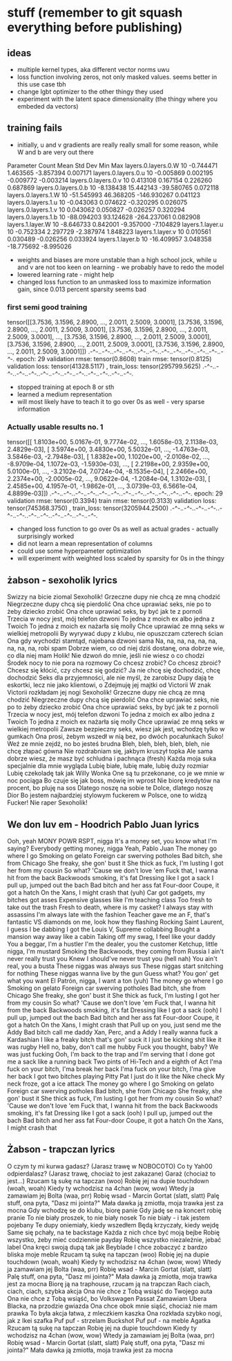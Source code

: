 # stuff (remember to git squash everything before publishing)

## ideas
- multiple kernel types, aka different vector norms uwu
- loss function involving zeros, not only masked values. seems better in this use case tbh
- change lgbt optimizer to the other thingy they used
- experiment with the latent space dimensionality (the thingy where you embeded da vectors)

## training fails
- initially, u and v gradients are really really small for some reason, while W and b are very out there

Parameter	Count	Mean	Std Dev	Min	Max
layers.0.layers.0.W	10	-0.744471	1.463565	-3.857394	0.007171
layers.0.layers.0.u	10	-0.005869	0.002195	-0.009772	-0.003214
layers.0.layers.0.v	10	0.413108	0.167154	0.226260	0.687869
layers.0.layers.0.b	10	-8.138438	15.442143	-39.580765	0.072118
layers.0.layers.1.W	10	-51.545993	46.368205	-146.930267	0.041123
layers.0.layers.1.u	10	-0.043063	0.074622	-0.320295	0.026075
layers.0.layers.1.v	10	0.043062	0.050827	-0.026257	0.320294
layers.0.layers.1.b	10	-88.094203	93.124628	-264.237061	0.082908
layers.1.layer.W	10	-8.646733	0.842001	-9.357000	-7.104829
layers.1.layer.u	10	-0.752334	2.297729	-2.387974	1.848223
layers.1.layer.v	10	0.010561	0.030489	-0.026256	0.033924
layers.1.layer.b	10	-16.409957	3.048358	-18.775692	-8.995026

- weights and biases are more unstable than a high school jock, while u and v are not too keen on learning - we probably have to redo the model 
- lowered learning rate - might help
- changed loss function to an unmasked loss to maximize information gain, since 0.013 percent sparsity seems bad

### first semi good training

tensor([[3.7536, 3.1596, 2.8900,  ..., 2.0011, 2.5009, 3.0001],
        [3.7536, 3.1596, 2.8900,  ..., 2.0011, 2.5009, 3.0001],
        [3.7536, 3.1596, 2.8900,  ..., 2.0011, 2.5009, 3.0001],
        ...,
        [3.7536, 3.1596, 2.8900,  ..., 2.0011, 2.5009, 3.0001],
        [3.7536, 3.1596, 2.8900,  ..., 2.0011, 2.5009, 3.0001],
        [3.7536, 3.1596, 2.8900,  ..., 2.0011, 2.5009, 3.0001]])
.-^-._.-^-._.-^-._.-^-._.-^-._.-^-._.-^-._.-^-._.-^-._.-^-._.-^-._.-^-._
epoch: 29
validation rmse: tensor(0.8608) train rmse: tensor(0.8125)
validation loss:  tensor(41328.5117) , train_loss:  tensor(295799.5625)
.-^-._.-^-._.-^-._.-^-._.-^-._.-^-._.-^-._.-^-._.-^-._.-^-._.-^-._.-^-._

- stopped training at epoch 8 or sth
- learned a medium representation 
- will most likely have to teach it to go over 0s as well - very sparse information

### Actually usable results no. 1 

tensor([[ 1.8103e+00,  5.0167e-01,  9.7774e-02,  ...,  1.6058e-03,
          2.1138e-03,  2.4829e-03],
        [ 3.5974e+00,  3.4830e+00,  5.5032e-01,  ..., -1.4763e-03,
          3.5846e-03, -2.7948e-03],
        [ 1.8382e+00,  1.1020e+00, -2.0108e-02,  ..., -8.9709e-04,
          1.1072e-03, -1.5930e-03],
        ...,
        [ 2.2198e+00,  2.9359e+00,  5.0100e-01,  ..., -3.2102e-04,
          7.0724e-04, -8.1535e-04],
        [ 2.2466e+00,  2.2374e+00, -2.0005e-02,  ...,  9.0622e-04,
         -1.2084e-04,  1.3102e-03],
        [ 2.4585e+00,  4.1957e-01, -1.9862e-01,  ...,  3.0739e-03,
          6.5661e-04,  4.8899e-03]])
.-^-._.-^-._.-^-._.-^-._.-^-._.-^-._.-^-._.-^-._.-^-._.-^-._.-^-._.-^-._
epoch: 29
validation rmse: tensor(0.3394) train rmse: tensor(0.3133)
validation loss:  tensor(745368.3750) , train_loss:  tensor(3205944.2500)
.-^-._.-^-._.-^-._.-^-._.-^-._.-^-._.-^-._.-^-._.-^-._.-^-._.-^-._.-^-._

- changed loss function to go over 0s as well as actual grades - actually surprisingly worked
- did not learn a mean representation of columns
- could use some hyperpameter optimization
- will experiment with weighted loss scaled by sparsity for 0s in the thingy

## żabson - sexoholik lyrics
Swizzy na bicie ziomal
Sexoholik!
Grzeczne dupy nie chcą ze mną chodzić
Niegrzeczne dupy chcą się pierdolić
Ona chce uprawiać seks, nie po to żeby dziecko zrobić
Ona chce uprawiać seks, by być jak te z pornoli
Trzecia w nocy jest, mój telefon dzwoni
To jedna z moich ex albo jedna z Twoich
To jedna z moich ex nażarła się molly
Chce uprawiać ze mną seks w wielkiej metropolii
By wyrywać dupy z klubu, nie opuszczam czterech ścian
Ona gdy wychodzi stamtąd, najebana dzwoni sama
Na, na, na, na, na, na, na, na, na, robi spam
Dobrze wiem, co od niej dziś dostanę, ona dobrze wie, co dla niej mam
Holik! Nie dzwoń do mnie, jeśli nie wiesz o co chodzi
Środek nocy to nie pora na rozmowy
Co chcesz zrobić? Co chcesz zbroić?
Chcesz się kłócić, czy chcesz się godzić?
Ja nie chcę się dochodzić, chcę dochodzić
Seks dla przyjemności, ale nie myśl, że zarobisz
Dupy dają te eskortki, lecz nie jako klientowi, o
Zdejmuję jej majtki od Victorii
W znak Victorii rozkładam jej nogi
Sexoholik!
Grzeczne dupy nie chcą ze mną chodzić
Niegrzeczne dupy chcą się pierdolić
Ona chce uprawiać seks, nie po to żeby dziecko zrobić
Ona chce uprawiać seks, by być jak te z pornoli
Trzecia w nocy jest, mój telefon dzwoni
To jedna z moich ex albo jedna z Twoich
To jedna z moich ex nażarła się molly
Chce uprawiać ze mną seks w wielkiej metropolii
Zawsze bezpieczny seks, wiesz jak jest, wchodzę tylko w gumkach
Ona prosi, żebym wszedł w nią bez, po dwóch pocałunkach
Suko! Weź ze mnie zejdź, no bo jesteś brudna
Bleh, bleh, bleh, bleh, bleh, nie chcę złapać gówna
Nie rozdrabniam się, jakbym kruszył topka
Ale sama dobrze wiesz, że masz być schludna i pachnąca (fresh)
Każda moja suka specjalnie dla mnie wygląda
Lubię białe, lubię małe, lubię duży rozmiar
Lubię czekoladę tak jak Willy Wonka
One są tu przekonane, co je we mnie w noc pociąga
Bo czuje się jak boss, mówię im wprost
Nie biorę kredytów na procent, bo pluję na sos
Dlatego noszę na sobie te Dolce, dlatego noszę Dior
Bo jestem najbardziej stylowym fuckerem w Polsce, one to widzą
Fucker! Nie raper
Sexoholik!
## We don luv em - Hoodrich Pablo Juan lyrics
Ooh, yeah
MONY POWR RSPT, nigga
It's a money set, you know what I'm saying?
Everybody getting money, nigga
Yeah, Pablo Juan
The money go where I go
Smoking on gelato
Foreign car swerving potholes
Bad bitch, she from Chicago
She freaky, she gon' bust it
She thick as fuck, I'm lusting
I got her from my cousin
So what? 'Cause we don't love 'em
Fuck that, I wanna hit from the back
Backwoods smoking, it's fat
Dressing like I got a sack
I pull up, jumped out the bach
Bad bitch and her ass fat
Four-door Coupe, it got a hatch
On the Xans, I might crash that (yuh)
Car got gadgets, my bitches got asses
Expensive glasses like I'm teaching class
Too fresh to take out the trash
Fresh to death, where is my casket?
I always stay with assassins
I'm always late with the fashion
Teacher gave me an F, that's fantastic
VS diamonds on me, look how they flashing
Rocking Saint Laurent, I guess I be dabbing
I got the Louis V, Supreme collabbing
Bought a mansion way away like a cabin
Taking off my swag, I feel like your daddy
You a beggar, I'm a hustler
I'm the dealer, you the customer
Ketchup, little nigga, I'm mustard
Smoking the Backwoods, they coming from Russia
I ain't never really trust you
Knew I should've never trust you (hell nah)
You ain't real, you a busta
These niggas was always sus
These niggas start snitching for nothing
These niggas wanna live by the gun
Guess what? You gon' get what you want
El Patrón, nigga, I want a ton (yuh)
The money go where I go
Smoking on gelato
Foreign car swerving potholes
Bad bitch, she from Chicago
She freaky, she gon' bust it
She thick as fuck, I'm lusting
I got her from my cousin
So what? 'Cause we don't love 'em
Fuck that, I wanna hit from the back
Backwoods smoking, it's fat
Dressing like I got a sack (ooh)
I pull up, jumped out the bach
Bad bitch and her ass fat
Four-door Coupe, it got a hatch
On the Xans, I might crash that
Pull up on you, just send me the Addy
Bad bitch call me daddy
Xan, Perc, and a Addy
I really wanna fuck a Kardashian
I like a freaky bitch that's gon' suck it
I just be kicking shit like it was rugby
Hell no, baby, don't call me hubby
Fuck you thought, baby? We was just fucking
Ooh, I'm back to the trap and I'm serving that
I done got me a sack like a running back
Two pints of Hi-Tech and a eighth of Act
I'ma fuck on your bitch, I'ma break her back
I'ma fuck on your bitch, I'ma give her back
I got two bitches playing Pitty Pat
I just do it like the Nike check
My neck froze, got a ice attack
The money go where I go
Smoking on gelato
Foreign car swerving potholes
Bad bitch, she from Chicago
She freaky, she gon' bust it
She thick as fuck, I'm lusting
I got her from my cousin
So what? 'Cause we don't love 'em
Fuck that, I wanna hit from the back
Backwoods smoking, it's fat
Dressing like I got a sack (ooh)
I pull up, jumped out the bach
Bad bitch and her ass fat
Four-door Coupe, it got a hatch
On the Xans, I might crash that
## Żabson - trapczan lyrics
O czym ty mi kurwa gadasz? (Jarasz trawę w NOBOCOTO)
Co ty Yah00 odpierdalasz? (Jarasz trawę, chociaż to jest zakazane)
Garaż (chociaż to jest...)
Rzucam tą sukę na tapczan (woo)
Robię jej na dupie touchdown (woah, woah)
Kiedy ty wchodzisz na 4chan (wow, wow)
Wtedy ja zamawiam jej Bolta (waa, prr)
Robię wsad - Marcin Gortat (slatt, slatt)
Palę stuff, ona pyta, "Dasz mi jointa?"
Mała dawka ją zmiotła, moja trawka jest za mocna
Gdy wchodzę se do klubu, biorę panie
Gdy jadę se na koncert robię pranie
To nie biały proszek, to nie biały nosek
To nie biały - i tak jestem pojebany
Te dupy oniemiały, kiedy wszedłem
Będą krzyczały, kiedy wejdę
Same się pchały, na te backstage
Każda z nich chce być moją bejbe
Robię wszystko, żeby mieć codziennie payday
Robię wszystko niezależnie, jebać label
Ona kręci swoją dupą tak jak Beyblade
I chce zobaczyć z bardzo bliska moje meble
Rzucam tą sukę na tapczan (woo)
Robię jej na dupie touchdown (woah, woah)
Kiedy ty wchodzisz na 4chan (wow, wow)
Wtedy ja zamawiam jej Bolta (waa, prr)
Robię wsad - Marcin Gortat (slatt, slatt)
Palę stuff, ona pyta, "Dasz mi jointa?"
Mała dawka ją zmiotła, moja trawka jest za mocna
Biorę ją na traphouse, rzucam ją na trapczan
Rach ciach, ciach, ciach, szybka akcja
Ona nie chce z Tobą wsiąść do Twojego auta
Ona nie chce z Tobą wsiąść, bo Volkswagen Passat
Zamawiam Ubera Blacka, na przodzie gwiazda
Ona chce obok mnie siąść, chociaż nie mam prawka
To była akcja łatwa, z mleczkiem kaszka
Ona rozkłada szybko nogi, jak z Ikei szafka
Puf puf - strzelam Buckshot
Puf puf - na meble Agatka
Rzucam tą sukę na tapczan
Robię jej na dupie touchdown
Kiedy ty wchodzisz na 4chan (wow, wow)
Wtedy ja zamawiam jej Bolta (waa, prr)
Robię wsad - Marcin Gortat (slatt, slatt)
Palę stuff, ona pyta, "Dasz mi jointa?"
Mała dawka ją zmiotła, moja trawka jest za mocna
